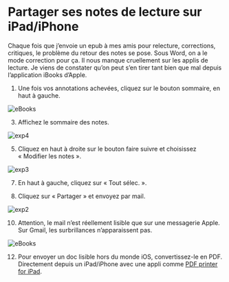 # Partager ses notes de lecture sur iPad/iPhone

Chaque fois que j’envoie un epub à mes amis pour relecture, corrections, critiques, le problème du retour des notes se pose. Sous Word, on a le mode correction pour ça. Il nous manque cruellement sur les applis de lecture. Je viens de constater qu’on peut s’en tirer tant bien que mal depuis l’application iBooks d’Apple.<span id="more-33242"></span>

1. Une fois vos annotations achevées, cliquez sur le bouton sommaire, en haut à gauche.

![eBooks](https://tcrouzet.com/images_tc/2013/07/exp5.png)

3. Affichez le sommaire des notes.

![exp4](https://tcrouzet.com/images_tc/2013/07/exp4.png)

5. Cliquez en haut à droite sur le bouton faire suivre et choisissez « Modifier les notes ».

![exp3](https://tcrouzet.com/images_tc/2013/07/exp3.png)

7. En haut à gauche, cliquez sur « Tout sélec. ».

8. Cliquez sur « Partager » et envoyez par mail.

![exp2](https://tcrouzet.com/images_tc/2013/07/exp2.png)

10. Attention, le mail n’est réellement lisible que sur une messagerie Apple. Sur Gmail, les surbrillances n’apparaissent pas.

![eBooks](https://tcrouzet.com/images_tc/2013/07/exp1.png)

12. Pour envoyer un doc lisible hors du monde iOS, convertissez-le en PDF. Directement depuis un iPad/iPhone avec une appli comme [PDF printer for iPad](https://itunes.apple.com/fr/app/pdf-printer-for-ipad/id427075690?mt=8).